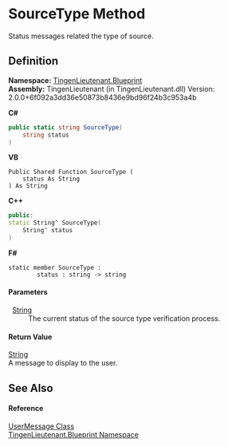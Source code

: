 # SourceType Method


Status messages related the type of source.



## Definition
**Namespace:** <a href="190f7f5f-3ef3-b997-ce64-3f0248fc9b16">TingenLieutenant.Blueprint</a>  
**Assembly:** TingenLieutenant (in TingenLieutenant.dll) Version: 2.0.0+6f092a3dd36e50873b8436e9bd96f24b3c953a4b

**C#**
``` C#
public static string SourceType(
	string status
)
```
**VB**
``` VB
Public Shared Function SourceType ( 
	status As String
) As String
```
**C++**
``` C++
public:
static String^ SourceType(
	String^ status
)
```
**F#**
``` F#
static member SourceType : 
        status : string -> string 
```



#### Parameters
<dl><dt>  <a href="https://learn.microsoft.com/dotnet/api/system.string" target="_blank" rel="noopener noreferrer">String</a></dt><dd>The current status of the source type verification process.</dd></dl>

#### Return Value
<a href="https://learn.microsoft.com/dotnet/api/system.string" target="_blank" rel="noopener noreferrer">String</a>  
A message to display to the user.

## See Also


#### Reference
<a href="d6018830-a877-cffb-085a-a0758f8da86b">UserMessage Class</a>  
<a href="190f7f5f-3ef3-b997-ce64-3f0248fc9b16">TingenLieutenant.Blueprint Namespace</a>  

